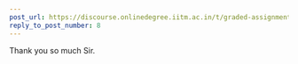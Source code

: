 ```yaml
---
post_url: https://discourse.onlinedegree.iitm.ac.in/t/graded-assignments-dashboard-scores-incorrect-missing/166816/9
reply_to_post_number: 8
---
```

Thank you so much Sir.